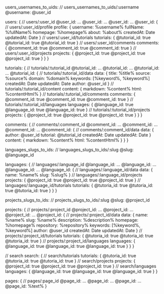 users_usernames_to_uids:
  // users_usernames_to_uids/:username
  @username: @user_id

users: {
  // users/:user_id
  @user_id: ...
  @user_id: ...
  @user_id: ...
  @user_id: {
    // users/:user_id/profile
    profile: {
      username: %username%
      fullName: %fullName%
      homepage: %homepage%
      about: %about%
      createdAt: Date
      updatedAt: Date 
    }
    // users/:user_id/tutorials
    tutorials: {
      @tutorial_id: true
      @tutorial_id: true
      @tutorial_id: true
    }
    // users/:user_id/comments
    comments: {
      @comment_id: true
      @comment_id: true
      @comment_id: true
    }
    // users/:user_id/projects
    projects: {
      @project_id: true
      @project_id: true
      @project_id: true
    }
  }
}

tutorials: {
  // tutorials/:tutorial_id
  @tutorial_id: ...
  @tutorial_id: ...
  @tutorial_id: ...
  @tutorial_id: {
    // tutorials/:tutorial_id/data
    data: {
      title: %title%
      source: %source%
      domain: %domain%
      keywords: [%keyword%, %keyword%]
      createdAt: Date
      updatedAt: Date 
      author: @user_id
    }
    // tutorials/:tutorial_id/content
    content: {
      markdown: %content%
      html: %contentHtml%
    }
    // tutorials/:tutorial_id/comments
    comments: {
      @comment_id: true
      @comment_id: true
      @comment_id: true
    }
    // tutorials/:tutorial_id/languages
    languages: {
      @language_id: true
      @language_id: true
      @language_id: true
    }
    // tutorials/:tutorial_id/projects
    projects: {
      @project_id: true
      @project_id: true
      @project_id: true
    }
  }
}

comments: {
  // comments/:comment_id
  @comment_id: ...
  @comment_id: ...
  @comment_id: ...
  @comment_id: {
    // comments/:comment_id/data
    data: {
      author: @user_id
      tutorial: @tutorial_id
      createdAt: Date
      updatedAt: Date 
    }
    content: {
      markdown: %content%
      html: %contentHtml%
    }
  }
}

languages_slugs_to_ids:
  // languages_slugs_to_ids/:slug
  @slug: @language_id

languages: {
  // languages/:language_id
  @language_id: ...
  @language_id: ...
  @language_id: ...
  @language_id: {
    // languages/:language_id/data
    data: {
      name: %name%
      slug: %slug%
    }
    // languages/:language_id/projects
    projects: {
      @project_id: true
      @project_id: true
      @project_id: true
    }
    // languages/:language_id/tutorials
    tutorials: {
      @tutoria_id: true
      @tutoria_id: true
      @tutoria_id: true
    }
  }
}

projects_slugs_to_ids:
  // projects_slugs_to_ids/:slug
  @slug: @project_id
  
projects: {
  // projects/:project_id
  @project_id: ...
  @project_id: ...
  @project_id: ...
  @project_id: {
    // projects/:project_id/data
    data: {
      name: %name%
      slug: %name%
      description: %description%
      homepage: %homepage%
      repository: %repository%
      keywords: [%keyword%, %keyword%]
      author: @user_id
      createdAt: Date
      updatedAt: Date 
    }
    // projects/:project_id/tutorials
    tutorials: {
      @tutoria_id: true
      @tutoria_id: true
      @tutoria_id: true
    }
    // projects/:project_id/languages
    languages: {
      @language_id: true
      @language_id: true
      @language_id: true
    }
  }
}

// search
search: {
  // search/tutorials
  tutorials: {
    @tutoria_id: true
    @tutoria_id: true
    @tutoria_id: true
  }
  // search/projects
  projects: {
    @project_id: true
    @project_id: true
    @project_id: true
  }
  // search/languages
  languages: {
    @language_id: true
    @language_id: true
    @language_id: true
  } 
}

pages: {
  // pages/:page_id
  @page_id: ...
  @page_id: ...
  @page_id: ...
  @page_id: %text%
}




